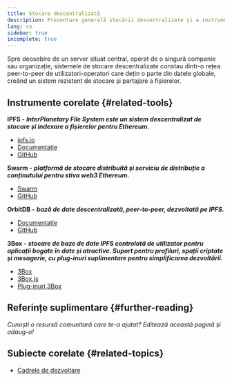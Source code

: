 ```yaml
---
title: Stocare descentralizată
description: Prezentare generală stocării descentralizate și a instrumentelor disponibile pentru a o integra într-o aplicație dapp.
lang: ro
sidebar: true
incomplete: true
---
```


Spre deosebire de un server situat central, operat de o singură companie sau organizație, sistemele de stocare descentralizate constau dintr-o rețea peer-to-peer de utilizatori-operatori care dețin o parte din datele globale, creând un sistem rezistent de stocare și partajare a fișierelor.

## Instrumente corelate {#related-tools}

**IPFS -** **_InterPlanetary File System este un sistem descentralizat de stocare și indexare a fișierelor pentru Ethereum._**

- [ipfs.io](https://ipfs.io/)
- [Documentație](https://docs.ipfs.io/)
- [GitHub](https://github.com/ipfs/ipfs)

**Swarm -** **_platformă de stocare distribuită și serviciu de distribuție a conținutului pentru stiva web3 Ethereum._**

- [Swarm](https://ethersphere.github.io/swarm-home/)
- [GitHub](https://github.com/ethersphere/swarm)

**OrbitDB -** **_bază de date descentralizată, peer-to-peer, dezvoltată pe IPFS._**

- [Documentație](https://github.com/orbitdb/field-manual)
- [GitHub](https://github.com/orbitdb/orbit-db)

**3Box -** **_stocare de baze de date IPFS controlată de utilizator pentru aplicații bogate în date și atractive. Suport pentru profiluri, spații criptate și mesagerie, cu plug-inuri suplimentare pentru simplificarea dezvoltării._**

- [3Box](https://3box.io)
- [3Box.js](https://github.com/3box/3box-js)
- [Plug-inuri 3Box](https://docs.3box.io/build/plugins)

## Referințe suplimentare {#further-reading}

_Cunoști o resursă comunitară care te-a ajutat? Editează această pagină și adaug-o!_

## Subiecte corelate {#related-topics}

- [Cadrele de dezvoltare](/developers/docs/frameworks/)
